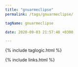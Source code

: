 ```yaml
---
title: "gnuarmeclipse"
permalink: /tags/gnuarmeclipse/

tagName: gnuarmeclipse

date: 2020-09-03 21:57:48 +0300

---
```


{% include taglogic.html %}

{% include links.html %}

